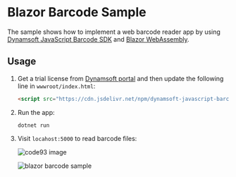 # Blazor Barcode Sample
The sample shows how to implement a web barcode reader app by using [Dynamsoft JavaScript Barcode SDK](https://www.dynamsoft.com/Products/barcode-recognition-javascript.aspx) and [Blazor WebAssembly](https://dotnet.microsoft.com/apps/aspnet/web-apps/blazor).

## Usage
1. Get a trial license from [Dynamsoft portal](https://www.dynamsoft.com/CustomerPortal/Portal/Triallicense.aspx) and then update the following line in `wwwroot/index.html`:
  
    ```html
    <script src="https://cdn.jsdelivr.net/npm/dynamsoft-javascript-barcode@7.6.0/dist/dbr.js" data-productKeys="LICENSE-KEY"></script>
    ```
    
2. Run the app:

    ```
    dotnet run
    ```
    
3. Visit `locahost:5000` to read barcode files:

    ![code93 image](https://www.dynamsoft.com/codepool/wp-content/uploads/2020/09/code93.png)
    
    ![blazor barcode sample](https://www.dynamsoft.com/codepool/wp-content/uploads/2020/09/blazor-barcode-result.png)

    
